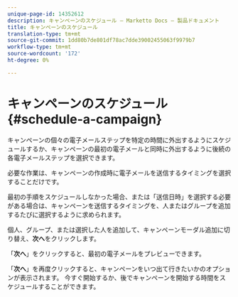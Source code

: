 ```yaml
---
unique-page-id: 14352612
description: キャンペーンのスケジュール — Marketto Docs — 製品ドキュメント
title: キャンペーンのスケジュール
translation-type: tm+mt
source-git-commit: 1dd80b7de801df78ac7dde39002455063f9979b7
workflow-type: tm+mt
source-wordcount: '172'
ht-degree: 0%

---
```



# キャンペーンのスケジュール{#schedule-a-campaign}

キャンペーンの個々の電子メールステップを特定の時間に外出するようにスケジュールするか、キャンペーンの最初の電子メールと同時に外出するように後続の各電子メールステップを選択できます。

必要な作業は、キャンペーンの作成時に電子メールを送信するタイミングを選択することだけです。

最初の手順をスケジュールしなかった場合、または「送信日時」を選択する必要がある場合は、キャンペーンを送信するタイミングを、人またはグループを追加するたびに選択するように求められます。

個人、グループ、または選択した人を追加して、キャンペーンモーダル追加に切り替え、**次へ**&#x200B;をクリックします。

「**次へ**」をクリックすると、最初の電子メールをプレビューできます。

「**次へ**」を再度クリックすると、キャンペーンをいつ出て行きたいかのオプションが表示されます。 今すぐ開始するか、後でキャンペーンを開始する時間をスケジュールすることができます。
